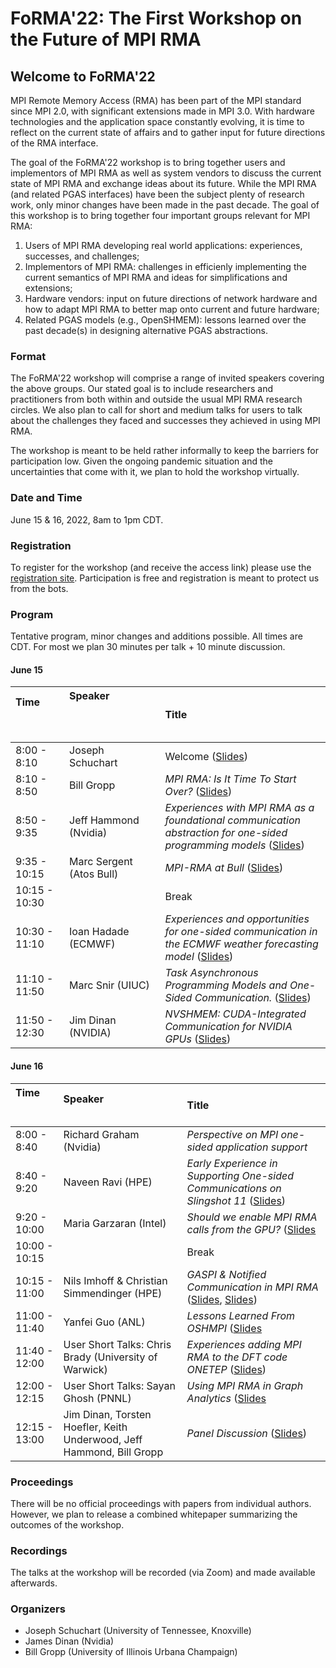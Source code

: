 # FoRMA'22: The First Workshop on the Future of MPI RMA

## Welcome to FoRMA'22

MPI Remote Memory Access (RMA) has been part of the MPI standard since MPI 2.0, with significant extensions made in MPI 3.0. With hardware technologies and the application space constantly evolving, it is time to reflect on the current state of affairs and to gather input for future directions of the RMA interface.

The goal of the FoRMA'22 workshop is to bring together users and implementors of MPI RMA as well as system vendors to discuss the current state of MPI RMA and exchange ideas about its future. While the MPI RMA (and related PGAS interfaces) have been the subject plenty of research work, only minor changes have been made in the past decade. The goal of this workshop is to bring together four important groups relevant for MPI RMA:

1) Users of MPI RMA developing real world applications: experiences, successes, and challenges;
2) Implementors of MPI RMA: challenges in efficienly implementing the current semantics of MPI RMA and ideas for simplifications and extensions;
3) Hardware vendors: input on future directions of network hardware and how to adapt MPI RMA to better map onto current and future hardware;
4) Related PGAS models (e.g., OpenSHMEM): lessons learned over the past decade(s) in designing alternative PGAS abstractions.

### Format

The FoRMA'22 workshop will comprise a range of invited speakers covering the above groups. Our stated goal is to include researchers and practitioners from both within and outside the usual MPI RMA research circles. We also plan to call for short and medium talks for users to talk about the challenges they faced and successes they achieved in using MPI RMA.

The workshop is meant to be held rather informally to keep the barriers for participation low. Given the ongoing pandemic situation and the uncertainties that come with it, we plan to hold the workshop virtually. 

### Date and Time

June 15 & 16, 2022, 8am to 1pm CDT.

### Registration

To register for the workshop (and receive the access link) please use the [registration site](https://tennessee.zoom.us/meeting/register/tJ0qduChrDgsGNdEG3MQeLB-DH3lZ6r-DZww). Participation is free and registration is meant to protect us from the bots.

### Program

Tentative program, minor changes and additions possible. All times are CDT. For most we plan 30 minutes per talk + 10 minute discussion.

#### June 15
| Time &nbsp; &nbsp; &nbsp; &nbsp; &nbsp; &nbsp; &nbsp; &nbsp; &nbsp; &nbsp; &nbsp; &nbsp; &nbsp; &nbsp; &nbsp; &nbsp; &nbsp; &nbsp;| Speaker &nbsp; &nbsp; &nbsp; &nbsp; &nbsp; &nbsp; &nbsp; &nbsp; &nbsp; &nbsp; &nbsp; &nbsp; &nbsp; &nbsp; &nbsp; &nbsp; &nbsp; &nbsp; &nbsp; &nbsp; &nbsp; &nbsp; &nbsp; &nbsp; &nbsp; &nbsp; &nbsp; &nbsp; &nbsp; &nbsp; &nbsp; &nbsp; &nbsp; &nbsp; &nbsp; &nbsp; &nbsp; &nbsp; &nbsp; &nbsp; &nbsp; &nbsp; &nbsp; &nbsp; | Title |
|:----------- |:-----|:---------------|
| 8:00 - 8:10 | Joseph Schuchart | Welcome ([Slides](https://github.com/mpiwg-rma/forma22/files/8922374/FoRMA22_intro.pdf)) |
| 8:10 - 8:50 | Bill Gropp | *MPI RMA: Is It Time To Start Over?* ([Slides](https://github.com/mpiwg-rma/forma22/files/8922399/mpi-rma-vision.pdf)) |
| 8:50 - 9:35 | Jeff Hammond (Nvidia) | *Experiences with MPI RMA as a foundational communication abstraction for one-sided programming models* ([Slides](https://github.com/mpiwg-rma/forma22/files/8922380/2022.June.Hammond.MPI.RMA-1.pdf)) |
| 9:35 - 10:15 | Marc Sergent (Atos Bull) | *MPI-RMA at Bull* ([Slides](https://github.com/mpiwg-rma/forma22/files/8922409/FORMA22_MPI-RMA-Bull.pdf)) |
| 10:15 - 10:30 | | Break |
| 10:30 - 11:10 | Ioan Hadade (ECMWF) | *Experiences and opportunities for one-sided communication in the ECMWF weather forecasting model* ([Slides](https://github.com/mpiwg-rma/forma22/files/8922383/ecmwf_ifs_one_sided.pdf)) |
| 11:10 - 11:50 | Marc Snir (UIUC) | *Task Asynchronous Programming Models and One-Sided Communication.* ([Slides](https://github.com/mpiwg-rma/forma22/files/8961020/Snir.MPI-RMA.pdf)) |
| 11:50 - 12:30 | Jim Dinan (NVIDIA) | *NVSHMEM: CUDA-Integrated Communication for NVIDIA GPUs* ([Slides](https://github.com/mpiwg-rma/forma22/files/8922387/NVSHMEM.-.FORMA._22.pdf)) |

#### June 16
| Time &nbsp; &nbsp; &nbsp; &nbsp; &nbsp; &nbsp; &nbsp; &nbsp; &nbsp; &nbsp; &nbsp;| Speaker &nbsp; &nbsp; &nbsp; &nbsp; &nbsp; &nbsp; &nbsp; &nbsp; &nbsp; &nbsp; &nbsp; &nbsp; &nbsp; &nbsp; &nbsp; &nbsp; &nbsp; &nbsp; &nbsp; | Title |
|:----------- |:-----|:---------------|
| 8:00 - 8:40 | Richard Graham (Nvidia) | *Perspective on MPI one-sided application support*      |
| 8:40 - 9:20 | Naveen Ravi (HPE) | *Early Experience in Supporting One-sided Communications on Slingshot 11* ([Slides](https://github.com/mpiwg-rma/forma22/files/8923795/forma22_slingshot.pdf)) |
| 9:20 - 10:00 | Maria Garzaran (Intel) | *Should we enable MPI RMA calls from the GPU?* ([Slides](https://github.com/mpiwg-rma/forma22/files/8961021/Garzaran-RMA.pdf)|
| 10:00 - 10:15 | | Break |
| 10:15 - 11:00 | Nils Imhoff & Christian Simmendinger (HPE) | *GASPI & Notified Communication in MPI RMA* ([Slides](https://github.com/mpiwg-rma/forma22/files/8928029/notified_communication.pdf), [Slides](https://github.com/mpiwg-rma/forma22/files/8922393/gaspi_brief_overview.pdf)) |
| 11:00 - 11:40 | Yanfei Guo (ANL) | *Lessons Learned From OSHMPI* ([Slides](https://github.com/mpiwg-rma/forma22/files/8961054/2022-06-16-FORMA-OSHMPI.pptx.pdf)|
| 11:40 - 12:00 | User Short Talks: Chris Brady (University of Warwick) | *Experiences adding MPI RMA to the DFT code ONETEP* ([Slides](https://github.com/mpiwg-rma/forma22/files/8928018/ONETEP_FoRMA.pdf)) |
| 12:00 - 12:15 | User Short Talks: Sayan Ghosh (PNNL) | *Using MPI RMA in Graph Analytics* ([Slides](https://github.com/mpiwg-rma/forma22/files/8961055/rma-graph-analytics-sghosh-forma22.pdf)|
| 12:15 - 13:00 | Jim Dinan, Torsten Hoefler, Keith Underwood, Jeff Hammond, Bill Gropp | *Panel Discussion* ([Slides](https://github.com/mpiwg-rma/forma22/files/8922405/FORMA.22.Panel.pdf)) |


### Proceedings

There will be no official proceedings with papers from individual authors. However, we plan to release a combined whitepaper summarizing the outcomes of the workshop.

### Recordings

The talks at the workshop will be recorded (via Zoom) and made available afterwards.

### Organizers

- Joseph Schuchart (University of Tennessee, Knoxville)
- James Dinan (Nvidia)
- Bill Gropp (University of Illinois Urbana Champaign)
